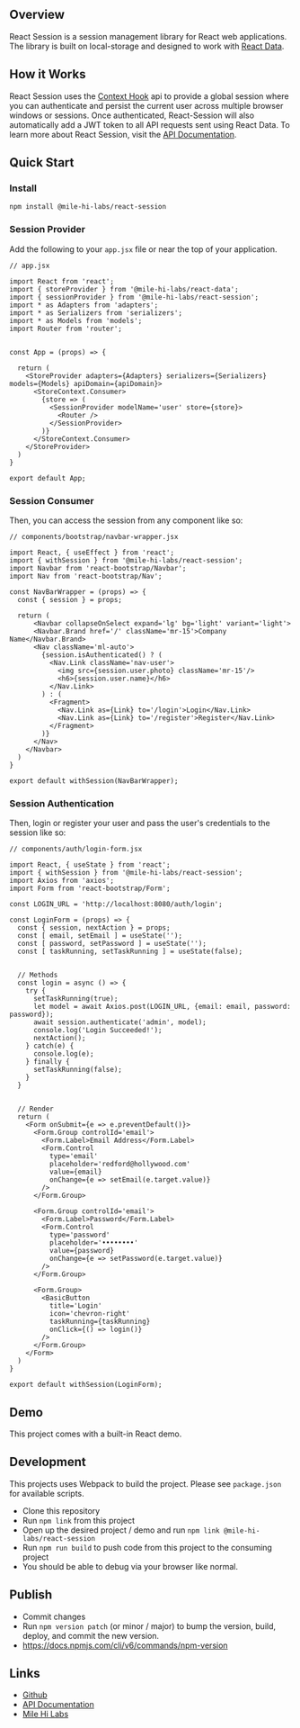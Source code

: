 ## Overview
React Session is a session management library for React web applications. The library is built on local-storage and designed to work with [React Data](https://github.com/mile-hi-labs/react-data).


## How it Works
React Session uses the [Context Hook](https://reactjs.org/docs/context.html) api to provide a global session where you can authenticate and persist the current user across multiple browser windows or sessions. Once authenticated, React-Session will also automatically add a JWT token to all API requests sent using React Data. To learn more about React Session, visit the [API Documentation](https://app.gitbook.com/@mile-hi-labs/s/react-session/).


## Quick Start


### Install
`npm install @mile-hi-labs/react-session`


### Session Provider
Add the following to your `app.jsx` file or near the top of your application.

```
// app.jsx

import React from 'react';
import { storeProvider } from '@mile-hi-labs/react-data';
import { sessionProvider } from '@mile-hi-labs/react-session';
import * as Adapters from 'adapters';
import * as Serializers from 'serializers';
import * as Models from 'models';
import Router from 'router';


const App = (props) => {

  return (
    <StoreProvider adapters={Adapters} serializers={Serializers} models={Models} apiDomain={apiDomain}>
      <StoreContext.Consumer>
        {store => (
          <SessionProvider modelName='user' store={store}>
            <Router />
          </SessionProvider>
        )}
      </StoreContext.Consumer>
    </StoreProvider>
  )
}

export default App;
```

### Session Consumer
Then, you can access the session from any component like so:

```
// components/bootstrap/navbar-wrapper.jsx

import React, { useEffect } from 'react';
import { withSession } from '@mile-hi-labs/react-session';
import Navbar from 'react-bootstrap/Navbar';
import Nav from 'react-bootstrap/Nav';

const NavBarWrapper = (props) => {
  const { session } = props;

  return (
      <Navbar collapseOnSelect expand='lg' bg='light' variant='light'>
      <Navbar.Brand href='/' className='mr-15'>Company Name</Navbar.Brand>
      <Nav className='ml-auto'>
        {session.isAuthenticated() ? (
          <Nav.Link className='nav-user'>
            <img src={session.user.photo} className='mr-15'/>
            <h6>{session.user.name}</h6>
          </Nav.Link>
        ) : (
          <Fragment>
            <Nav.Link as={Link} to='/login'>Login</Nav.Link>
            <Nav.Link as={Link} to='/register'>Register</Nav.Link>
          </Fragment>
        )}
      </Nav>
    </Navbar>
  )
}

export default withSession(NavBarWrapper);
```

### Session Authentication
Then, login or register your user and pass the user's credentials to the session like so:

```
// components/auth/login-form.jsx

import React, { useState } from 'react';
import { withSession } from '@mile-hi-labs/react-session';
import Axios from 'axios';
import Form from 'react-bootstrap/Form';

const LOGIN_URL = 'http://localhost:8080/auth/login';

const LoginForm = (props) => {
  const { session, nextAction } = props;
  const [ email, setEmail ] = useState('');
  const [ password, setPassword ] = useState('');
  const [ taskRunning, setTaskRunning ] = useState(false);


  // Methods
  const login = async () => {
    try {
      setTaskRunning(true);
      let model = await Axios.post(LOGIN_URL, {email: email, password: password});
      await session.authenticate('admin', model);
      console.log('Login Succeeded!');
      nextAction();
    } catch(e) {
      console.log(e);
    } finally {
      setTaskRunning(false);
    }
  }


  // Render
  return (
    <Form onSubmit={e => e.preventDefault()}>
      <Form.Group controlId='email'>
        <Form.Label>Email Address</Form.Label>
        <Form.Control
          type='email'
          placeholder='redford@hollywood.com'
          value={email}
          onChange={e => setEmail(e.target.value)}
        />
      </Form.Group>

      <Form.Group controlId='email'>
        <Form.Label>Password</Form.Label>
        <Form.Control
          type='password'
          placeholder='••••••••'
          value={password}
          onChange={e => setPassword(e.target.value)}
        />
      </Form.Group>

      <Form.Group>
        <BasicButton
          title='Login'
          icon='chevron-right'
          taskRunning={taskRunning}
          onClick={() => login()}
        />
      </Form.Group>
    </Form>
  )
}

export default withSession(LoginForm);
```


## Demo
This project comes with a built-in React demo.


## Development
This projects uses Webpack to build the project. Please see `package.json` for available scripts.
- Clone this repository
- Run `npm link` from this project
- Open up the desired project / demo and run `npm link @mile-hi-labs/react-session`
- Run `npm run build` to push code from this project to the consuming project
- You should be able to debug via your browser like normal.


## Publish
- Commit changes
- Run `npm version patch` (or minor / major) to bump the version, build, deploy, and commit the new version.
- https://docs.npmjs.com/cli/v6/commands/npm-version


## Links
- [Github](https://github.com/mile-hi-labs/react-session)
- [API Documentation](https://app.gitbook.com/@mile-hi-labs/s/react-session/)
- [Mile Hi Labs](https://milehilabs.io)


